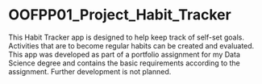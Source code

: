 # OOFPP01_Project_Habit_Tracker
This Habit Tracker app is designed to help keep track of self-set goals. Activities that are to become regular habits can be created and evaluated.  This app was developed as part of a portfolio assignment for my Data Science degree and contains the basic requirements according to the assignment. Further development is not planned. 
